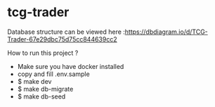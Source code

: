 # tcg-trader

Database structure can be viewed here :https://dbdiagram.io/d/TCG-Trader-67e29dbc75d75cc844639cc2


How to run this project ?
- Make sure you have docker installed
- copy and fill .env.sample
- $ make dev
- $ make db-migrate
- $ make db-seed